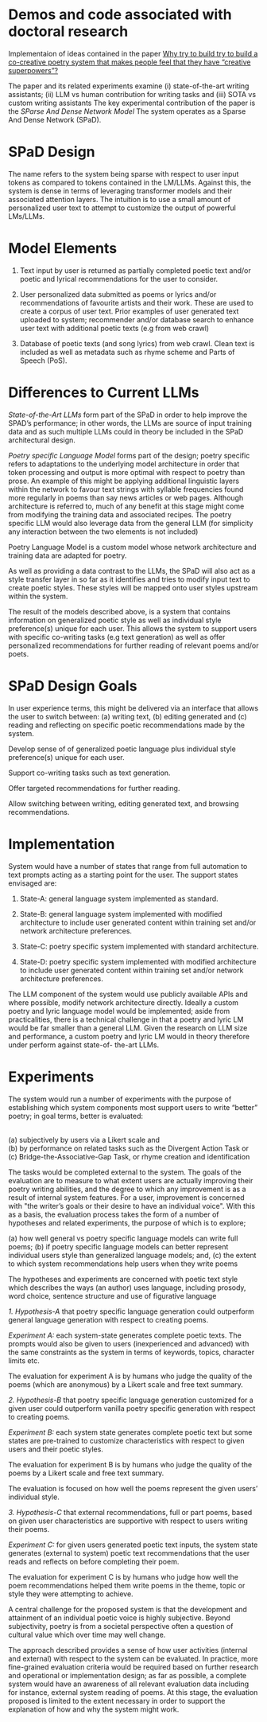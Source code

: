 # Demos and code associated with doctoral research

Implementaion of ideas contained in the paper [Why try to build try to build a co-creative poetry system that makes people feel that they have “creative superpowers”?](https://ceur-ws.org/Vol-3359/paper8.pdf)

The paper and its related experiments examine (i) state-of-the-art writing assistants; (ii) LLM vs human contribution for writing tasks and (iii)  SOTA vs custom writing assistants
The key experimental contribution of the paper is the *SParse And Dense Network Model* The system operates as a Sparse And Dense Network (SPaD). 

# SPaD Design 
The name refers to the system being sparse with respect to user input tokens as compared to tokens contained in the LM/LLMs. Against this, the system is dense in terms of leveraging transformer models and their associated attention layers.  The intuition is to use a small amount of personalized user text to attempt to customize the output of powerful LMs/LLMs.
 
# Model Elements
1. Text input by user is returned as partially completed poetic text and/or poetic and lyrical recommendations for the user to consider. 

2. User personalized data submitted as poems or lyrics and/or recommendations of favourite artists and their work. These are used to create a corpus of user text. Prior
examples of user generated text uploaded to system; recommender and/or database search to enhance user text with additional poetic texts (e.g from web crawl) 

3. Database of poetic texts (and song lyrics) from web crawl. Clean text is included as well as metadata such as rhyme scheme and Parts of Speech (PoS).

# Differences to Current LLMs
*State-of-the-Art LLMs* form part of the SPaD in order to help improve the SPAD’s performance; in other words, the LLMs are source of input training data and as such multiple LLMs could in theory be included in the SPaD architectural design.

*Poetry specific Language Model* forms part of the design; poetry specific refers to adaptations to the underlying model architecture in order that token processing and output is more optimal with respect to poetry than prose. An example of this might be applying additional linguistic layers within the network to favour text strings
with syllable frequencies found more regularly in poems than say news articles or web pages. Although architecture is referred to, much of any benefit at this stage might come from modifying the training data and associated recipes. The poetry specific LLM would also leverage data from the general LLM (for simplicity any interaction between the two elements is not included)

Poetry Language Model is a custom model whose network architecture and training data are adapted for poetry. 

As well as providing a data contrast to the LLMs, the SPaD  will also act as a style transfer layer in so far as it identifies and tries to modify input text to create poetic styles. These styles will be mapped onto user styles upstream within the system.

The result of the models described above, is a system that contains information on generalized poetic style as well as individual style preference(s) unique for each user. This allows the system to support users with specific co-writing tasks (e.g text generation) as well as offer personalized recommendations for further reading of relevant poems and/or poets. 

# SPaD Design Goals

In user experience terms, this might be delivered via an interface that allows the user
to switch between: (a) writing text, (b) editing generated and  (c) reading and reflecting on specific poetic recommendations made by the system.

Develop sense of of generalized poetic language plus  individual style preference(s) unique for each user.

Support co-writing tasks such as text generation.

Offer targeted recommendations for further reading. 

Allow switching between writing, editing generated text, and browsing recommendations.


# Implementation

System would have a number of states that range from full automation to text prompts acting as a starting point for the user. The support states envisaged are:

1. State-A: general language system implemented as standard.

2. State-B: general language system implemented with modified architecture to include user generated content within training set and/or network architecture preferences.

3. State-C: poetry specific system implemented with standard architecture.

4. State-D: poetry specific system implemented with modified architecture to include user generated content within training set and/or network architecture preferences.

The LLM component of the system would use publicly available APIs and where possible, modify network architecture directly. Ideally a custom poetry and lyric language model would be implemented; aside from practicalities, there is a technical challenge in that a poetry and lyric LM would be far smaller than a general LLM. Given the research on LLM size and performance, a custom poetry and lyric LM would in theory therefore under perform against state-of- the-art LLMs. 

# Experiments

The system would run a number of experiments with the purpose of establishing which system components most support users to write “better” poetry; in goal terms,
better is evaluated:

</br>(a) subjectively by users via a Likert scale and </br>
(b) by performance on related tasks such as the Divergent Action Task or
</br>(c) Bridge-the-Associative-Gap Task, or rhyme creation and identification </br>

The tasks would be completed external to the system. The goals of the evaluation are to measure to what extent users are actually improving their poetry writing abilities, and the degree to which any improvement is as a result of internal system features. For a user, improvement is concerned with "the writer’s goals or their desire to have an individual voice". With this as a basis, the evaluation process takes the form of a number of hypotheses and related experiments, the purpose of which is to explore; 

(a) how well general vs poetry specific language models can write full poems;
(b) if poetry specific language models can better represent individual users style than generalized language models; and, 
(c) the extent to which system recommendations help users when they write 
poems 

The hypotheses and experiments are concerned with poetic text style which describes the ways (an author) uses language, including prosody, word choice, sentence structure and use of figurative language

*1. Hypothesis-A* that poetry specific language generation could outperform general language generation with respect to creating poems.

*Experiment A:* each system-state generates complete poetic texts. The prompts would also be given to users (inexperienced and advanced) with the same constraints as the system in terms of keywords, topics, character limits etc.

The evaluation for experiment A is by humans who judge the quality of the poems (which are anonymous) by a Likert scale and free text summary.

*2. Hypothesis-B* that poetry specific language generation customized for a given user could outperform vanilla poetry specific generation with respect to creating poems. 

*Experiment B:* each system state generates complete poetic text but some states are pre-trained to customize characteristics with respect to given users and their poetic styles. 

The evaluation for experiment B is by humans who judge the quality of the poems by a Likert scale and free text summary.

The evaluation is focused on how well the poems represent the given users’ individual style.

*3. Hypothesis-C* that external recommendations, full or part poems, based on given user characteristics are supportive with respect to users writing their poems. 

*Experiment C:* for given users generated poetic text inputs, the system state generates (external to system) poetic text recommendations that the user reads and reflects on before completing their poem. 

The evaluation for experiment C is by humans who judge how well the poem
recommendations helped them write poems in the theme, topic or style they were attempting to achieve.

A central challenge for the proposed system is that the development and attainment of an individual poetic voice is highly subjective. Beyond subjectivity, poetry is from a societal perspective often a question of cultural value which over time may well change.

The approach described provides a sense of how user activities (internal and external) with respect to the system can be evaluated. In practice, more fine-grained
evaluation criteria would be required based on further research and operational or implementation design; as far as possible, a complete system would have an awareness of all relevant evaluation data including for instance, external system reading of poems. At this stage, the evaluation proposed is limited to the extent necessary in order to support the explanation of how and why the system might work. 





    

